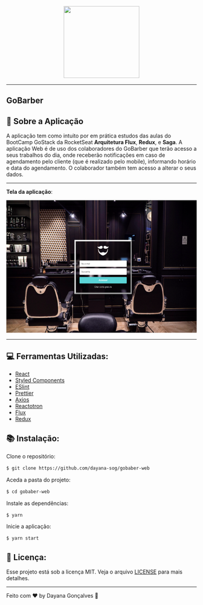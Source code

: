 <p align="center">
  <img width="200" height="190" src="https://camo.githubusercontent.com/8c13dc2618dbd7f76d1d574350b98fdee1335ce5/68747470733a2f2f726f636b6574736561742d63646e2e73332d73612d656173742d312e616d617a6f6e6177732e636f6d2f626f6f7463616d702d6865616465722e706e67">
</p>

---

## GoBarber

## :rocket: Sobre a Aplicação


A aplicação tem como intuito por em prática estudos das aulas do BootCamp GoStack da RocketSeat **Arquitetura Flux**, **Redux**, e **Saga**. 
A aplicação Web é de uso dos colaboradores do GoBarber que terão acesso a seus trabalhos do dia, onde receberão notificações em caso de agendamento pelo cliente (que é realizado pelo mobile), informando horário e data do agendamento.
O colaborador também tem acesso a alterar o seus dados.

---
**Tela da aplicação**:
	
 <img width="550" height="350" src="https://raw.githubusercontent.com/dayana-sog/gobaber-web/master/src/assets/app-gobarber.png">

----

## :computer: Ferramentas Utilizadas:

- [React](https://reactjs.org/)
- [Styled Components](https://styled-components.com/docs/basics)
- [ESlint](https://eslint.org/docs/user-guide/configuring)
- [Prettier](https://github.com/prettier/prettier-eslint)
- [Axios](https://github.com/axios/axios)
- [Reactotron](https://github.com/infinitered/reactotron/blob/master/docs/quick-start-react-native.md)
-   [Flux](https://facebook.github.io/flux/)
-   [Redux](https://github.com/reduxjs/react-redux)
	
## :books: Instalação:

Clone o repositório:
```sh
$ git clone https://github.com/dayana-sog/gobaber-web
```

Aceda a pasta do projeto:
```sh
$ cd gobaber-web
```

Instale as dependências:
```sh
$ yarn
```
Inicie a aplicação:
```sh
$ yarn start
```


## 📝  Licença:

Esse projeto está sob a licença MIT. Veja o arquivo  [LICENSE](https://github.com/dayana-sog/rocketshoes-native/blob/master/LICENSE.md) para mais detalhes.

---

Feito com ♥ by Dayana Gonçalves  👋 
